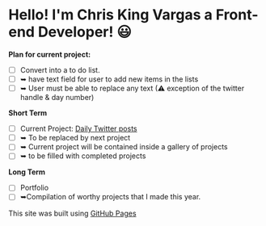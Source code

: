 # Hello! I'm Chris King Vargas a Front-end Developer! 😃

<!-- 😃 header -->
<!-- 👨‍💻 body -->

**Plan for current project:**

- [ ] Convert into a to do list.
- [ ] ➥ have text field for user to add new items in the lists
- [ ] ➥ User must be able to replace any text (⚠ exception of the twitter handle & day number)

**Short Term**

- [ ] Current Project: [Daily Twitter posts](https://devckvargas.github.io/)
- [ ] ➥ To be replaced by next project
- [ ] ➥ Current project will be contained inside a gallery of projects
- [ ] ➥ to be filled with completed projects

**Long Term**

- [ ] Portfolio
- [ ] ➥Compilation of worthy projects that I made this year.

<!-- 🦶 Footer  -->
<!-- template from: https://github.com/ai/size-limit#readme -->

This site was built using [GitHub Pages](https://pages.github.com/)
